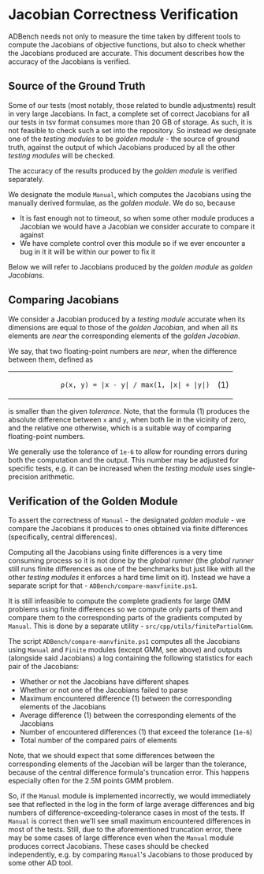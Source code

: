 # Jacobian Correctness Verification

ADBench needs not only to measure the time taken by different tools to compute the Jacobians of objective functions, but also to check whether the Jacobians produced are accurate. This document describes how the accuracy of the Jacobians is verified.

## Source of the Ground Truth

Some of our tests (most notably, those related to bundle adjustments) result in very large Jacobians. In fact, a complete set of correct Jacobians for all our tests in tsv format consumes more than 20 GB of storage. As such, it is not feasible to check such a set into the repository. So instead we designate one of the _testing modules_ to be _golden module_ - the source of ground truth, against the output of which Jacobians produced by all the other _testing modules_ will be checked.

The accuracy of the results produced by the _golden module_ is verified separately.

We designate the module `Manual`, which computes the Jacobians using the manually derived formulae, as the _golden module_. We do so, because
- It is fast enough not to timeout, so when some other module produces a Jacobian we would have a Jacobian we consider accurate to compare it against
- We have complete control over this module so if we ever encounter a bug in it it will be within our power to fix it

Below we will refer to Jacobians produced by the _golden module_ as _golden Jacobians_.

## Comparing Jacobians

We consider a Jacobian produced by a _testing module_ accurate when its dimensions are equal to those of the _golden Jacobian_, and when all its elements are _near_ the corresponding elements of the _golden Jacobian_.

We say, that two floating-point numbers are _near_, when the difference between them, defined as

<table>
  <tr>
    <td>
        <code>
            ρ(x, y) = |x - y| / max(1, |x| + |y|)
        </code>
    </td>
    <td>(1)</td>
  </tr>
</table>

is smaller than the given _tolerance_. Note, that the formula (1) produces the absolute difference between `x` and `y`, when both lie in the vicinity of zero, and the relative one otherwise, which is a suitable way of comparing floating-point numbers.

We generally use the tolerance of `1e-6` to allow for rounding errors during both the computation and the output. This number may be adjusted for specific tests, e.g. it can be increased when the _testing module_ uses single-precision arithmetic.

## Verification of the Golden Module

To assert the correctness of `Manual` - the designated _golden module_ - we compare the Jacobians it produces to ones obtained via finite differences (specifically, central differences).

Computing all the Jacobians using finite differences is a very time consuming process so it is not done by the _global runner_ (the _global runner_ still runs finite differences as one of the benchmarks but just like with all the other _testing modules_ it enforces a hard time limit on it). Instead we have a separate script for that - `ADBench/compare-manvfinite.ps1`.

It is still infeasible to compute the complete gradients for large GMM problems using finite differences so we compute only parts of them and compare them to the corresponding parts of the gradients computed by `Manual`.
This is done by a separate utility - `src/cpp/utils/finitePartialGmm`.

The script `ADBench/compare-manvfinite.ps1` computes all the Jacobians using `Manual` and `Finite` modules (except GMM, see above) and outputs (alongside said Jacobians) a log containing the following statistics for each pair of the Jacobians:
- Whether or not the Jacobians have different shapes
- Whether or not one of the Jacobians failed to parse
- Maximum encountered difference (1) between the corresponding elements of the Jacobians
- Average difference (1) between the corresponding elements of the Jacobians
- Number of encountered differences (1) that exceed the tolerance (`1e-6`)
- Total number of the compared pairs of elements

Note, that we should expect that some differences between the corresponding elements of the Jacobian will be larger than the tolerance, because of the central difference formula's truncation error.
This happens especially often for the 2.5M points GMM problem.

So, if the `Manual` module is implemented incorrectly, we would immediately see that reflected in the log in the form of large average differences and big numbers of difference-exceeding-tolerance cases in most of the tests. If `Manual` is correct then we'll see small maximum encountered differences in most of the tests. Still, due to the aforementioned truncation error, there may be some cases of large difference even when the `Manual` module produces correct Jacobians. These cases should be checked independently, e.g. by comparing `Manual`'s Jacobians to those produced by some other AD tool.